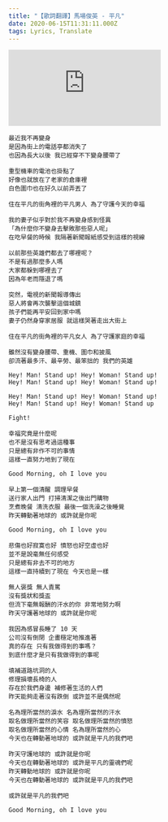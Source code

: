 ```yaml
---
title: "【歌詞翻譯】馬場俊英 - 平凡"
date: 2020-06-15T11:31:11.000Z
tags: Lyrics, Translate
---
```


<iframe title="馬場俊英 - 平凡" src="https://www.youtube.com/embed/QtkK2VWyq6g" frameborder="0" allow="accelerometer; autoplay; clipboard-write; encrypted-media; gyroscope; picture-in-picture" allowfullscreen></iframe>

```
最近我不再變身
是因為街上的電話亭都消失了
也因為長大以後 我已經穿不下變身腰帶了

重型機車的電池也掛點了
好像也就放在了老家的倉庫裡
白色圍巾也在好久以前弄丟了

住在平凡的街角裡的平凡男人 為了守護今天的幸福

我的妻子似乎對於我不再變身感到怪異
「為什麼你不變身去擊敗那些惡人呢」
在吃早餐的時候 我隔著新聞報紙感受到這樣的視線

以前那些英雄們都去了哪裡呢？
不是有過那麼多人嗎
大家都躲到哪裡去了
因為年老而隱退了嗎

突然，電視的新聞報導傳出
惡人將會再次襲擊這個城鎮
孩子們能再平安回到家中嗎
妻子仍然身穿家居服 就這樣哭著走出大街上

住在平凡的街角裡的平凡女人 為了守護家庭的幸福

雖然沒有變身腰帶、重機、圍巾和披風
卻流著最多汗、最辛勞、最笨拙的 我們的英雄

Hey! Man! Stand up! Hey! Woman! Stand up!
Hey! Man! Stand up! Hey! Woman! Stand up!

Hey! Man! Stand up! Hey! Woman! Stand up!
Hey! Man! Stand up! Hey! Woman! Stand up

Fight!

幸福究竟是什麼呢
也不是沒有思考過這種事
只是總有非作不可的事情
這樣一直努力地到了現在

Good Morning, oh I love you

早上第一個清醒 調理早餐
送行家人出門 打掃清潔之後出門購物
烹煮晚餐 清洗衣服 最後一個洗澡之後睡覺
昨天轉動著地球的 或許就是你呢

Good Morning, oh I love you

悲傷也好寂寞也好 憤怒也好空虛也好
並不是說毫無任何感受
只是總有非去不可的地方
這樣一直持續到了現在 今天也是一樣

無人褒獎 無人責罵
沒有獎狀和獎盃
但流下毫無報酬的汗水的你 非常地努力啊
昨天守護著地球的 或許就是你呢

我因為感冒長睡了 10 天
公司沒有倒閉 企畫穩定地推進著
真的存在 只有我做得到的事嗎？
到底什麼才是只有我做得到的事呢

填補道路坑洞的人
修理損壞長椅的人
存在於我們身邊 補修著生活的人們
昨天能夠走著沒有跌倒 或許並不是偶然呢

名為理所當然的淚水 名為理所當然的汗水
取名做理所當然的笑容 取名做理所當然的憤怒
取名做理所當然的心情 名為理所當然的心
今天也在轉動著地球的 或許就是平凡的我們吧

昨天守護地球的 或許就是你呢
今天也在轉動著地球的 或許是平凡的靈魂們呢
昨天轉動地球的 或許就是你呢
今天也在轉動著地球的 或許就是平凡的我們吧

或許就是平凡的我們吧

Good Morning, oh I love you
```